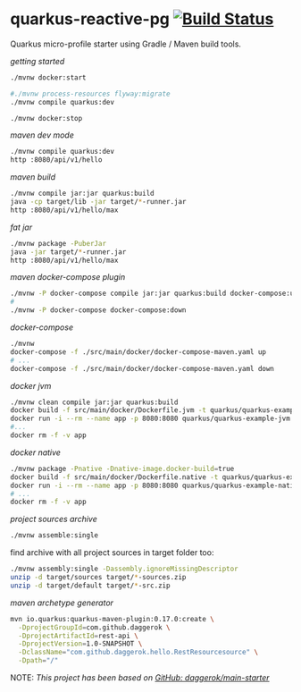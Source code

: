 # quarkus-reactive-pg [![Build Status](https://travis-ci.org/daggerok/quarkus-reactive-pg.svg?branch=master)](https://travis-ci.org/daggerok/quarkus-reactive-pg)
Quarkus micro-profile starter using Gradle / Maven build tools.

_getting started_

```bash
./mvnw docker:start

#./mvnw process-resources flyway:migrate
./mvnw compile quarkus:dev

./mvnw docker:stop
```

_maven dev mode_

```bash
./mvnw compile quarkus:dev
http :8080/api/v1/hello
```

_maven build_

```bash
./mvnw compile jar:jar quarkus:build
java -cp target/lib -jar target/*-runner.jar
http :8080/api/v1/hello/max
```

_fat jar_

```bash
./mvnw package -PuberJar
java -jar target/*-runner.jar
http :8080/api/v1/hello/max
```

_maven docker-compose plugin_

```bash
./mvnw -P docker-compose compile jar:jar quarkus:build docker-compose:up
#
./mvnw -P docker-compose docker-compose:down
```

_docker-compose_

```bash
./mvnw
docker-compose -f ./src/main/docker/docker-compose-maven.yaml up
# ...
docker-compose -f ./src/main/docker/docker-compose-maven.yaml down
```

_docker jvm_

```bash
./mvnw clean compile jar:jar quarkus:build
docker build -f src/main/docker/Dockerfile.jvm -t quarkus/quarkus-example-jvm .
docker run -i --rm --name app -p 8080:8080 quarkus/quarkus-example-jvm &
#...
docker rm -f -v app
```

_docker native_

```bash
./mvnw package -Pnative -Dnative-image.docker-build=true
docker build -f src/main/docker/Dockerfile.native -t quarkus/quarkus-example-native .
docker run -i --rm --name app -p 8080:8080 quarkus/quarkus-example-native
# ...
docker rm -f -v app
```

_project sources archive_

```bash
./mvnw assemble:single
```

find archive with all project sources in target folder too: 

```bash
./mvnw assembly:single -Dassembly.ignoreMissingDescriptor
unzip -d target/sources target/*-sources.zip
unzip -d target/default target/*-src.zip
```

_maven archetype generator_

```bash
mvn io.quarkus:quarkus-maven-plugin:0.17.0:create \
  -DprojectGroupId=com.github.daggerok \
  -DprojectArtifactId=rest-api \
  -DprojectVersion=1.0-SNAPSHOT \
  -DclassName="com.github.daggerok.hello.RestResourcesource" \
  -Dpath="/"
```

NOTE: _This project has been based on [GitHub: daggerok/main-starter](https://github.com/daggerok/main-starter)_

